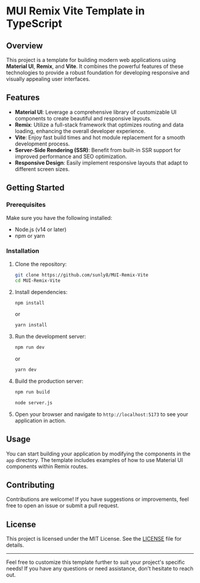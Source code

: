 # MUI Remix Vite Template in TypeScript

## Overview

This project is a template for building modern web applications using **Material UI**, **Remix**, and **Vite**. It combines the powerful features of these technologies to provide a robust foundation for developing responsive and visually appealing user interfaces.

## Features

- **Material UI**: Leverage a comprehensive library of customizable UI components to create beautiful and responsive layouts.
- **Remix**: Utilize a full-stack framework that optimizes routing and data loading, enhancing the overall developer experience.
- **Vite**: Enjoy fast build times and hot module replacement for a smooth development process.
- **Server-Side Rendering (SSR)**: Benefit from built-in SSR support for improved performance and SEO optimization.
- **Responsive Design**: Easily implement responsive layouts that adapt to different screen sizes.

## Getting Started

### Prerequisites

Make sure you have the following installed:

- Node.js (v14 or later)
- npm or yarn

### Installation

1. Clone the repository:

   ```bash
   git clone https://github.com/sunly8/MUI-Remix-Vite
   cd MUI-Remix-Vite
   ```

2. Install dependencies:

   ```bash
   npm install
   ```

   or

   ```bash
   yarn install
   ```

3. Run the development server:

   ```bash
   npm run dev
   ```

   or

   ```bash
   yarn dev
   ```

4. Build the production server:

   ```bash
   npm run build
   
   node server.js
   ```

5. Open your browser and navigate to `http://localhost:5173` to see your application in action.

## Usage

You can start building your application by modifying the components in the `app` directory. The template includes examples of how to use Material UI components within Remix routes.

## Contributing

Contributions are welcome! If you have suggestions or improvements, feel free to open an issue or submit a pull request.

## License

This project is licensed under the MIT License. See the [LICENSE](LICENSE) file for details.

---

Feel free to customize this template further to suit your project's specific needs! If you have any questions or need assistance, don't hesitate to reach out.
